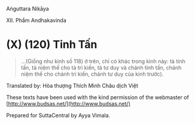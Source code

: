 Aṅguttara Nikāya

XII. Phẩm Andhakavinda

# (X) (120) Tinh Tấn

> ...(Giống như kinh số 118) ở trên, chỉ có khác trong kinh này: tà tinh tấn, tà niệm thế cho tà tri kiến, tà tư duy và chánh tinh tấn, chánh niệm thế cho chánh tri kiến, chánh tư duy của kinh trước).

Translated by: Hòa thượng Thích Minh Châu dịch Việt

These texts have been used with the kind permission of the webmaster of [http://www.budsas.net/](http://www.budsas.net/)

Prepared for SuttaCentral by Ayya Vimala.